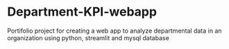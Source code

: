 # Department-KPI-webapp
Portifolio project for creating a web app to analyze departmental data in an organization using python, streamlit and mysql database
